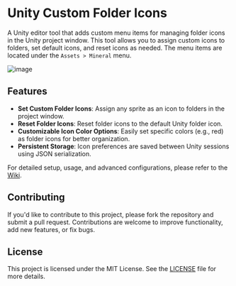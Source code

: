 # Unity Custom Folder Icons

A Unity editor tool that adds custom menu items for managing folder icons in the Unity project window. This tool allows you to assign custom icons to folders, set default icons, and reset icons as needed. The menu items are located under the `Assets > Mineral` menu.

![image](https://github.com/user-attachments/assets/3e778909-3cad-4d36-9d36-24917cb62479)


## Features

- **Set Custom Folder Icons**: Assign any sprite as an icon to folders in the project window.
- **Reset Folder Icons**: Reset folder icons to the default Unity folder icon.
- **Customizable Icon Color Options**: Easily set specific colors (e.g., red) as folder icons for better organization.
- **Persistent Storage**: Icon preferences are saved between Unity sessions using JSON serialization.

For detailed setup, usage, and advanced configurations, please refer to the [Wiki](https://github.com/dennis112999/Unity-Custom-Folder-Icons/wiki).

## Contributing

If you'd like to contribute to this project, please fork the repository and submit a pull request. Contributions are welcome to improve functionality, add new features, or fix bugs.

## License

This project is licensed under the MIT License. See the [LICENSE](LICENSE) file for more details.
